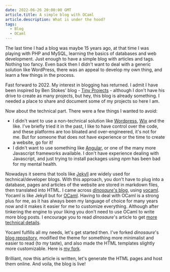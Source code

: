 ```yaml
---
date: 2022-06-26 20:00:00 GMT
article.title: A simple blog with OCaml
article.description: What is under the hood?
tags:
  - Blog
  - OCaml
---
```



The last time I had a blog was maybe 15 years ago, at that time I was playing with PHP and MySQL, learning the basics of databases and web development. Just enough to have a simple blog with articles and tags. Nothing too fancy. Even back then I didn't want to deal with a generic solution like WordPress, there was an appeal to develop my own thing, and learn a few things in the process.

Fast forward to 2022. My interest in blogging has returned. I admit I have been inspired by Ben Stokes' blog - [Tiny Projects](https://tinyprojects.dev/) - although I don't have his drive to create as many projects, but hey, this blog is already something. I needed a place to share and document some of my projects so here I am.


Now about the technical part. There were a few things I wanted to avoid:
- I didn't want to use a non-technical solution like [Wordpress](https://wordpress.com), [Wix](https://wix.com) and the like. I've briefly tried it in the past, I like to have control over the code, and these platforms are too bloated and over-engineered, it's not for me. But for someone that does not have experience or the time to create a website, go for it!
- I didn't want to use something like [Angular](https://angular.io/), or one of the many more Javascript frameworks available. I don't have experience dealing with Javascript, and just trying to install packages using *npm* has been bad for my mental health.

Nowadays it seems that tools like [Jekyll](https://jekyllrb.com/) are widely used for technical/developer blogs. With this approach, you don't have to plug into a database, pages and articles of the website are stored in markdown files, then translated into HTML.
I came across [*dinosaure*'s blog](https://blog.osau.re/), using [yocaml](https://github.com/xhtmlboi/yocaml). Yocaml is like Jekyll but for [OCaml](https://ocaml.org). Having to deal with OCaml is a strong plus for me, as it has always been my language of choice for many years now and it makes it easier for me to customize everything. Although after tinkering the engine to your liking you don't need to use OCaml to write more blog posts.
I encourage you to read *dinosaure*'s article to get [more technical details](https://blog.osau.re/articles/blog_requiem.html).


Yocaml fulfills all my needs, let's get started then. I've forked *dinosaure*'s [blog repository](https://github.com/dinosaure/blogger), modified the theme for something more minimalist and easier to read (to my taste), and also made the HTML templates slightly more customizable. Here is [my fork](https://github.com/gpetiot/blogger).

Brilliant, now this article is written, let's generate the HTML pages and host them online. And voila, the blog is live!
